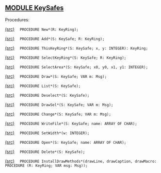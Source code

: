 
## [MODULE KeySafes](https://github.com/io-core/Attest/blob/main/KeySafes.Mod)

Procedures:


[(src)](https://github.com/io-core/Attest/blob/main/KeySafes.Mod#L80) `  PROCEDURE New*(R: KeyRing);`

[(src)](https://github.com/io-core/Attest/blob/main/KeySafes.Mod#L84) `  PROCEDURE Add*(S: KeySafe; R: KeyRing);`

[(src)](https://github.com/io-core/Attest/blob/main/KeySafes.Mod#L89) `  PROCEDURE ThisKeyRing*(S: KeySafe; x, y: INTEGER): KeyRing;`

[(src)](https://github.com/io-core/Attest/blob/main/KeySafes.Mod#L96) `  PROCEDURE SelectKeyRing*(S: KeySafe; R: KeyRing);`

[(src)](https://github.com/io-core/Attest/blob/main/KeySafes.Mod#L101) `  PROCEDURE SelectArea*(S: KeySafe; x0, y0, x1, y1: INTEGER);`

[(src)](https://github.com/io-core/Attest/blob/main/KeySafes.Mod#L115) `  PROCEDURE Draw*(S: KeySafe; VAR m: Msg);`

[(src)](https://github.com/io-core/Attest/blob/main/KeySafes.Mod#L122) `  PROCEDURE List*(S: KeySafe);`

[(src)](https://github.com/io-core/Attest/blob/main/KeySafes.Mod#L137) `  PROCEDURE Deselect*(S: KeySafe);`

[(src)](https://github.com/io-core/Attest/blob/main/KeySafes.Mod#L143) `  PROCEDURE DrawSel*(S: KeySafe; VAR m: Msg);`

[(src)](https://github.com/io-core/Attest/blob/main/KeySafes.Mod#L152) `  PROCEDURE Change*(S: KeySafe; VAR m: Msg);`

[(src)](https://github.com/io-core/Attest/blob/main/KeySafes.Mod#L163) `  PROCEDURE WriteFile*(S: KeySafe; name: ARRAY OF CHAR);`

[(src)](https://github.com/io-core/Attest/blob/main/KeySafes.Mod#L171) `  PROCEDURE SetWidth*(w: INTEGER);`

[(src)](https://github.com/io-core/Attest/blob/main/KeySafes.Mod#L176) `  PROCEDURE Open*(S: KeySafe; name: ARRAY OF CHAR);`

[(src)](https://github.com/io-core/Attest/blob/main/KeySafes.Mod#L193) `  PROCEDURE Delete*(S: KeySafe);`

[(src)](https://github.com/io-core/Attest/blob/main/KeySafes.Mod#L212) `  PROCEDURE InstallDrawMethods*(drawLine, drawCaption, drawMacro: PROCEDURE (R: KeyRing; VAR msg: Msg));`
